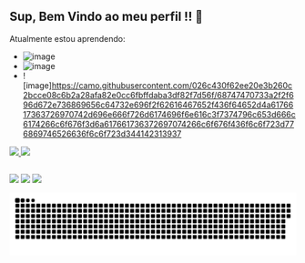 ## Sup, Bem Vindo ao meu perfil !! 👋
Atualmente estou aprendendo:
- ![image](https://user-images.githubusercontent.com/62913130/130995061-ffb98935-1b7b-4d46-b16e-b5bf1afac37e.png)
- ![image](https://user-images.githubusercontent.com/62913130/130993054-58c02f83-a082-43f2-b191-036ca5bf8732.png)
- ![image]https://camo.githubusercontent.com/026c430f62ee20e3b260c2bcce08c6b2a28afa82e0cc6fbffdaba3df82f7d56f/68747470733a2f2f696d672e736869656c64732e696f2f62616467652f436f64652d4a6176617363726970742d696e666f726d6174696f6e616c3f7374796c653d666c6174266c6f676f3d6a617661736372697074266c6f676f436f6c6f723d776869746526636f6c6f723d344142313937

<div>
  <a href="https://github.com/BrunoEijiMine">
  <img height="180em" src="https://github-readme-stats.vercel.app/api?username=BrunoEijiMine&show_icons=true&theme=dark&include_all_commits=true&count_private=true"/>
  <img height="180em" src="https://github-readme-stats.vercel.app/api/top-langs/?username=BrunoEijiMine&layout=compact&langs_count=7&theme=dark"/>
</div>
  
   ##

  <div> 
  <a href="https://instagram.com/brunoeiji1" target="_blank"><img src="https://img.shields.io/badge/-Instagram-%23E4405F?style=for-the-badge&logo=instagram&logoColor=white" target="_blank"></a>
 	<a href="https://www.twitch.tv/brunoeiji151" target="_blank"><img src="https://img.shields.io/badge/Twitch-9146FF?style=for-the-badge&logo=twitch&logoColor=white" target="_blank"></a>
  <a href="https://www.linkedin.com/in/bruno-eiji-1b47b1206/" target="_blank"><img src="https://img.shields.io/badge/-LinkedIn-%230077B5?style=for-the-badge&logo=linkedin&logoColor=white" target="_blank"></a> 

  ![Snake animation](https://github.com/BrunoEijiMine/BrunoEijiMine/blob/output/github-contribution-grid-snake.svg)
    
</div>

